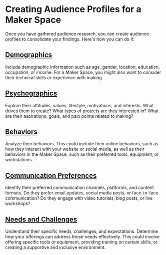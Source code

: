 # Creating Audience Profiles for a Maker Space

Once you have gathered audience research, you can create audience profiles to consolidate your findings. Here's how you can do it:

## [Demographics](https://github.com/mrthomware/MakerSpace/blob/main/MakerSpace/2.0_Identify_Your_Audience/Creating%20Audience%20Profiles/Demographics.md)
Include demographic information such as age, gender, location, education, occupation, or income. For a Maker Space, you might also want to consider their technical skills or experience with making.

## [Psychographics](https://github.com/mrthomware/MakerSpace/blob/main/MakerSpace/2.0_Identify_Your_Audience/Creating%20Audience%20Profiles/Psychographics.md)
Explore their attitudes, values, lifestyle, motivations, and interests. What drives them to create? What types of projects are they interested in? What are their aspirations, goals, and pain points related to making?

## [Behaviors](https://github.com/mrthomware/MakerSpace/blob/main/MakerSpace/2.0_Identify_Your_Audience/Creating%20Audience%20Profiles/Behaviors.md)
Analyze their behaviors. This could include their online behaviors, such as how they interact with your website or social media, as well as their behaviors in the Maker Space, such as their preferred tools, equipment, or workstations.

## [Communication Preferences](https://github.com/mrthomware/MakerSpace/blob/main/MakerSpace/2.0_Identify_Your_Audience/Creating%20Audience%20Profiles/Communication%20Preferences.md)
Identify their preferred communication channels, platforms, and content formats. Do they prefer email updates, social media posts, or face-to-face communication? Do they engage with video tutorials, blog posts, or live workshops?

## [Needs and Challenges](https://github.com/mrthomware/MakerSpace/blob/main/MakerSpace/2.0_Identify_Your_Audience/Creating%20Audience%20Profiles/Needs%20and%20Challenges.md)
Understand their specific needs, challenges, and expectations. Determine how your offerings can address those needs effectively. This could involve offering specific tools or equipment, providing training on certain skills, or creating a supportive and inclusive environment.
